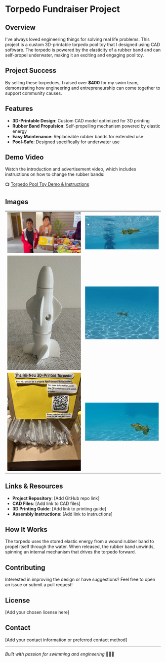 # Torpedo Fundraiser Project

## Overview

I've always loved engineering things for solving real life problems. This project is a custom 3D-printable torpedo pool toy that I designed using CAD software. The torpedo is powered by the elasticity of a rubber band and can self-propel underwater, making it an exciting and engaging pool toy.

## Project Success

By selling these torpedoes, I raised over **$400** for my swim team, demonstrating how engineering and entrepreneurship can come together to support community causes.

## Features

- **3D-Printable Design**: Custom CAD model optimized for 3D printing
- **Rubber Band Propulsion**: Self-propelling mechanism powered by elastic energy
- **Easy Maintenance**: Replaceable rubber bands for extended use
- **Pool-Safe**: Designed specifically for underwater use

## Demo Video

Watch the introduction and advertisement video, which includes instructions on how to change the rubber bands:

📺 [Torpedo Pool Toy Demo & Instructions](https://www.youtube.com/watch?v=7xv1Zauf7r4)

## Images
<div align="center">
<table>
  <tr>
    <td align="center">
      <img src="Images/IMG_0514.jpg" width="400">
    </td>
    <td align="center">
      <img src="Images/Screenshot 2025-10-18 103714.png" width="400">
    </td>
  </tr>
  <tr>
    <td align="center">
      <img src="Images/IMG_1179.jpg" width="400">
    </td>
    <td align="center">
      <img src="Images/Screenshot 2025-10-18 103731.png" width="400">
    </td>
  </tr>
  <tr>
    <td align="center">
      <img src="Images/IMG_1273.jpg" width="400">
    </td>
    <td align="center">
      <img src="Images/Screenshot 2025-10-18 103821.png" width="400">
    </td>
  </tr>
</table>
</div>

## Links & Resources

- **Project Repository**: [Add GitHub repo link]
- **CAD Files**: [Add link to CAD files]
- **3D Printing Guide**: [Add link to printing guide]
- **Assembly Instructions**: [Add link to instructions]

## How It Works

The torpedo uses the stored elastic energy from a wound rubber band to propel itself through the water. When released, the rubber band unwinds, spinning an internal mechanism that drives the torpedo forward.

## Contributing

Interested in improving the design or have suggestions? Feel free to open an issue or submit a pull request!

## License

[Add your chosen license here]

## Contact

[Add your contact information or preferred contact method]

---

*Built with passion for swimming and engineering* 🏊‍♂️🔧
